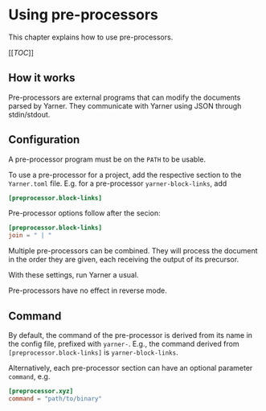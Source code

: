 # Using pre-processors

This chapter explains how to use pre-processors.

[[_TOC_]]

## How it works

Pre-processors are external programs that can modify the documents parsed by Yarner. They communicate with Yarner using JSON through stdin/stdout.

## Configuration

A pre-processor program must be on the `PATH` to be usable.

To use a pre-processor for a project, add the respective section to the `Yarner.toml` file. E.g. for a pre-processor `yarner-block-links`, add

```toml
[preprocessor.block-links]
```

Pre-processor options follow after the secion:

```toml
[preprocessor.block-links]
join = " | "
```

Multiple pre-processors can be combined. They will process the document in the order they are given, each receiving the output of its precursor.

With these settings, run Yarner a usual.

Pre-processors have no effect in reverse mode.

## Command

By default, the command of the pre-processor is derived from its name in the config file, prefixed with `yarner-`. E.g., the command derived from `[preprocessor.block-links]` is `yarner-block-links`.

Alternatively, each pre-processor section can have an optional parameter `command`, e.g.

```toml
[preprocessor.xyz]
command = "path/to/binary"
```
